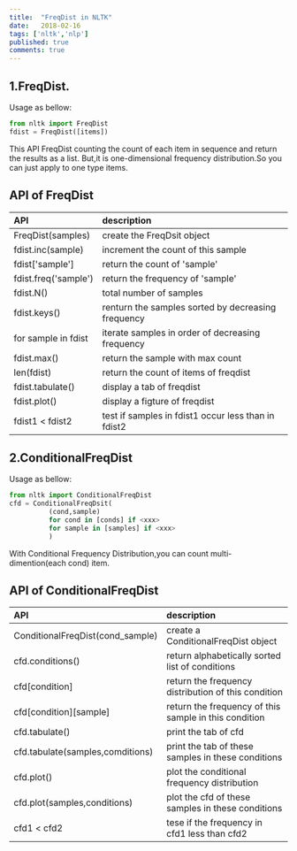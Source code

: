 ```yaml
---
title:  "FreqDist in NLTK"
date:   2018-02-16
tags: ['nltk','nlp']
published: true
comments: true
---
```


## 1.FreqDist.

  Usage as bellow:

```python
from nltk import FreqDist
fdist = FreqDist([items])
```

  This API FreqDist counting the count of each item in sequence and return the results as a list.
  But,it is one-dimensional frequency distribution.So you can just apply to one type items.

## API of FreqDist

|API|description|
|:--|:--|
|FreqDist(samples)|create the FreqDsit object|
|fdist.inc(sample)|increment the count of this sample|
|fdist['sample']|return the count of 'sample'|
|fdist.freq('sample')|return the frequency of 'sample'|
|fdist.N()|total number of samples|
|fdist.keys()|renturn the samples sorted by decreasing frequency|
|for sample in fdist|iterate samples in order of decreasing frequency|
|fdist.max()|return the sample with max count|
|len(fdist)|return the count of items of freqdist |
|fdist.tabulate()|display a tab of freqdist|
|fdist.plot()|display a figture of freqdist|
|fdist1 < fdist2|test if samples in fdist1 occur less than in fdist2|

## 2.ConditionalFreqDist

  Usage as bellow:

```python
from nltk import ConditionalFreqDist
cfd = ConditionalFreqDsit(
          (cond,sample)
          for cond in [conds] if <xxx>
          for sample in [samples] if <xxx>
          )
```

  With Conditional Frequency Distribution,you can count multi-dimention(each cond) item.

## API of ConditionalFreqDist

|API|description|
|:--|:--|
|ConditionalFreqDist(cond_sample)|create a ConditionalFreqDist object|
|cfd.conditions()|return alphabetically sorted list of conditions|
|cfd[condition]|return the frequency distribution of this condition|
|cfd[condition][sample]|return the frequency of this sample in this condition|
|cfd.tabulate()|print the tab of cfd|
|cfd.tabulate(samples,comditions)|print the tab of these samples in these conditions|
|cfd.plot()|plot the conditional frequency distribution|
|cfd.plot(samples,conditions)|plot the cfd of these samples in these conditions|
|cfd1 < cfd2|tese if the frequency in cfd1 less than cfd2|
